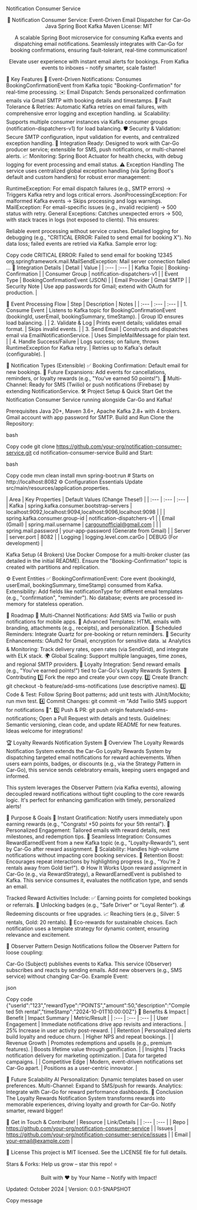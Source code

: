 Notification Consumer Service
<div align="center">
📧 Notification Consumer Service: Event-Driven Email Dispatcher for Car-Go
Java Spring Boot Kafka Maven License: MIT

A scalable Spring Boot microservice for consuming Kafka events and dispatching email notifications. Seamlessly integrates with Car-Go for booking confirmations, ensuring fault-tolerant, real-time communication!

Elevate user experience with instant email alerts for bookings. From Kafka events to inboxes – notify smarter, scale faster!

</div>
🌟 Key Features
📨 Event-Driven Notifications: Consumes BookingConfirmationEvent from Kafka topic "Booking-Confirmation" for real-time processing.
✉️ Email Dispatch: Sends personalized confirmation emails via Gmail SMTP with booking details and timestamps.
🔄 Fault Tolerance & Retries: Automatic Kafka retries on email failures, with comprehensive error logging and exception handling.
📊 Scalability: Supports multiple consumer instances via Kafka consumer groups (notification-dispatchers-v1) for load balancing.
🛡️ Security & Validation: Secure SMTP configuration, input validation for events, and centralized exception handling.
🔗 Integration Ready: Designed to work with Car-Go producer service; extensible for SMS, push notifications, or multi-channel alerts.
📈 Monitoring: Spring Boot Actuator for health checks, with debug logging for event processing and email status.
⚠️ Exception Handling
The service uses centralized global exception handling (via Spring Boot's default and custom handlers) for robust error management:

RuntimeException: For email dispatch failures (e.g., SMTP errors) → Triggers Kafka retry and logs critical errors.
JsonProcessingException: For malformed Kafka events → Skips processing and logs warnings.
MailException: For email-specific issues (e.g., invalid recipient) → 500 status with retry.
General Exceptions: Catches unexpected errors → 500, with stack traces in logs (not exposed to clients).
This ensures:

Reliable event processing without service crashes.
Detailed logging for debugging (e.g., "CRITICAL ERROR: Failed to send email for booking X").
No data loss; failed events are retried via Kafka.
Sample error log:


Copy code
CRITICAL ERROR: Failed to send email for booking 12345
org.springframework.mail.MailSendException: Mail server connection failed
...
🔗 Integration Details
| Detail | Value | | :--- | :--- | | Kafka Topic | Booking-Confirmation | | Consumer Group | notification-dispatchers-v1 | | Event Type | BookingConfirmationEvent (JSON) | | Email Provider | Gmail SMTP | | Security Note | Use app passwords for Gmail; extend with OAuth for production. |

📨 Event Processing Flow
| Step | Description | Notes | | :--- | :--- | :--- | | 1. Consume Event | Listens to Kafka topic for BookingConfirmationEvent (bookingId, userEmail, bookingSummary, timeStamp). | Group ID ensures load balancing. | | 2. Validate & Log | Prints event details; validates email format. | Skips invalid events. | | 3. Send Email | Constructs and dispatches email via EmailNotificationService. | Uses SimpleMailMessage for plain text. | | 4. Handle Success/Failure | Logs success; on failure, throws RuntimeException for Kafka retry. | Retries up to Kafka's default (configurable). |

🚀 Notification Types (Extensible)
✅ Booking Confirmation: Default email for new bookings.
🔄 Future Expansions: Add events for cancellations, reminders, or loyalty rewards (e.g., "You've earned 50 points!").
📱 Multi-Channel: Ready for SMS (Twilio) or push notifications (Firebase) by extending NotificationService.
🛠 Project Setup & Quick Start
Get the Notification Consumer Service running alongside Car-Go and Kafka!

Prerequisites
Java 20+, Maven 3.6+, Apache Kafka 2.8+ with 4 brokers.
Gmail account with app password for SMTP.
Build and Run
Clone the Repository:

bash

Copy code
git clone https://github.com/your-org/notification-consumer-service.git
cd notification-consumer-service
Build and Start:

bash

Copy code
mvn clean install
mvn spring-boot:run  # Starts on http://localhost:8082
⚙️ Configuration Essentials
Update src/main/resources/application.properties.

| Area | Key Properties | Default Values (Change These!) | | :--- | :--- | :--- | | Kafka | spring.kafka.consumer.bootstrap-servers | localhost:9092,localhost:9094,localhost:9096,localhost:9098 | | | spring.kafka.consumer.group-id | notification-dispatchers-v1 | | Email (Gmail) | spring.mail.username | cargounofficial@gmail.com | | | spring.mail.password | your-app-password (Generate from Gmail) | | Server | server.port | 8082 | | Logging | logging.level.com.carGo | DEBUG (For development) |

Kafka Setup (4 Brokers)
Use Docker Compose for a multi-broker cluster (as detailed in the initial README). Ensure the "Booking-Confirmation" topic is created with partitions and replication.

⚙️ Event Entities
✅ BookingConfirmationEvent: Core event (bookingId, userEmail, bookingSummary, timeStamp) consumed from Kafka.
Extensibility: Add fields like notificationType for different email templates (e.g., "confirmation", "reminder").
No database; events are processed in-memory for stateless operation.

🚀 Roadmap
📱 Multi-Channel Notifications: Add SMS via Twilio or push notifications for mobile apps.
🔔 Advanced Templates: HTML emails with branding, attachments (e.g., receipts), and personalization.
📅 Scheduled Reminders: Integrate Quartz for pre-booking or return reminders.
🔐 Security Enhancements: OAuth2 for Gmail, encryption for sensitive data.
📊 Analytics & Monitoring: Track delivery rates, open rates (via SendGrid), and integrate with ELK stack.
🌍 Global Scaling: Support multiple languages, time zones, and regional SMTP providers.
🎯 Loyalty Integration: Send reward emails (e.g., "You've earned points!") tied to Car-Go's Loyalty Rewards System.
🤝 Contributing
1️⃣ Fork the repo and create your own copy.
2️⃣ Create Branch: git checkout -b feature/add-sms-notifications (use descriptive names).
3️⃣ Code & Test: Follow Spring Boot patterns; add unit tests with JUnit/Mockito; run mvn test.
4️⃣ Commit Changes: git commit -m "Add Twilio SMS support for notifications 📱".
5️⃣ Push & PR: git push origin feature/add-sms-notifications; Open a Pull Request with details and tests.
Guidelines: Semantic versioning, clean code, and update README for new features. Ideas welcome for integrations!

🏆 Loyalty Rewards Notification System
📘 Overview
The Loyalty Rewards Notification System extends the Car-Go Loyalty Rewards System by dispatching targeted email notifications for reward achievements. When users earn points, badges, or discounts (e.g., via the Strategy Pattern in Car-Go), this service sends celebratory emails, keeping users engaged and informed.

This system leverages the Observer Pattern (via Kafka events), allowing decoupled reward notifications without tight coupling to the core rewards logic. It's perfect for enhancing gamification with timely, personalized alerts!

🎯 Purpose & Goals
🔔 Instant Gratification: Notify users immediately upon earning rewards (e.g., "Congrats! +50 points for your 5th rental").
📧 Personalized Engagement: Tailored emails with reward details, next milestones, and redemption tips.
🔄 Seamless Integration: Consumes RewardEarnedEvent from a new Kafka topic (e.g., "Loyalty-Rewards"), sent by Car-Go after reward assignment.
🚀 Scalability: Handles high-volume notifications without impacting core booking services.
🎉 Retention Boost: Encourages repeat interactions by highlighting progress (e.g., "You're 2 rentals away from Gold tier!").
⚙️ How It Works
Upon reward assignment in Car-Go (e.g., via RewardStrategy), a RewardEarnedEvent is published to Kafka. This service consumes it, evaluates the notification type, and sends an email.

Tracked Reward Activities Include:
✅ Earning points for completed bookings or referrals.
🥇 Unlocking badges (e.g., "Safe Driver" or "Loyal Renter").
💰 Redeeming discounts or free upgrades.
📈 Reaching tiers (e.g., Silver: 5 rentals, Gold: 20 rentals).
🌿 Eco-rewards for sustainable choices.
Each notification uses a template strategy for dynamic content, ensuring relevance and excitement.

🧠 Observer Pattern Design
Notifications follow the Observer Pattern for loose coupling:

Car-Go (Subject) publishes events to Kafka.
This service (Observer) subscribes and reacts by sending emails.
Add new observers (e.g., SMS service) without changing Car-Go.
Example Event:

json

Copy code
{"userId":"123","rewardType":"POINTS","amount":50,"description":"Completed 5th rental","timeStamp":"2024-10-01T10:00:00Z"}
🚀 Benefits & Impact
| Benefit | Impact Summary | Metric/Result | | :--- | :--- | :--- | | User Engagement | Immediate notifications drive app revisits and interactions. | 25% Increase in user activity post-reward. | | Retention | Personalized alerts build loyalty and reduce churn. | Higher NPS and repeat bookings. | | Revenue Growth | Promotes redemptions and upsells (e.g., premium features). | Boosts lifetime value through gamification. | | Insights | Tracks notification delivery for marketing optimization. | Data for targeted campaigns. | | Competitive Edge | Modern, event-driven notifications set Car-Go apart. | Positions as a user-centric innovator. |

🔮 Future Scalability
AI Personalization: Dynamic templates based on user preferences.
Multi-Channel: Expand to SMS/push for rewards.
Analytics: Integrate with Car-Go for reward performance dashboards.
📌 Conclusion
The Loyalty Rewards Notification System transforms rewards into memorable experiences, driving loyalty and growth for Car-Go. Notify smarter, reward bigger!

👋 Get in Touch & Contribute!
| Resource | Link/Details | | :--- | :--- | | Repo | https://github.com/your-org/notification-consumer-service | | Issues | https://github.com/your-org/notification-consumer-service/issues | | Email | your-email@example.com |

📄 License
This project is MIT licensed. See the LICENSE file for full details.

Stars & Forks: Help us grow – star this repo! ⭐

<p align="center"> Built with ❤️ by Your Name – Notify with Impact! </p>
Updated: October 2024 | Version: 0.0.1-SNAPSHOT



Copy message
